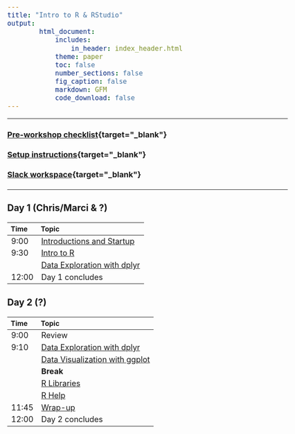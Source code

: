 ```yaml
---
title: "Intro to R & RStudio"
output:
        html_document:
            includes:
                in_header: index_header.html
            theme: paper
            toc: false
            number_sections: false
            fig_caption: false
            markdown: GFM
            code_download: false
---
```


<style type="text/css">

body, td {
   font-size: 18px;
}
</style>

---

#### [Pre-workshop checklist](workshop_setup/preworkshop_checklist.html){target="_blank"}

#### [Setup instructions](workshop_setup/setup_instructions.html){target="_blank"}

#### [Slack workspace](https://umbioinfcoreworkshops.slack.com){target="_blank"}

---


### Day 1 (Chris/Marci & ?)
| Time | Topic |
| :---  | :----------------------------------------------------------- |
|  9:00 | [Introductions and Startup](workshop-intro.html) |
|  9:30 | [Intro to R](r-01-introduction.html)
|       | [Data Exploration with dplyr](r-02-exploration-dplyr.html) |
|  12:00 | Day 1 concludes |

### Day 2 (?)
| Time | Topic |
| :-----  | :------------------------------------ |
|  9:00 | Review |
|  9:10 | [Data Exploration with dplyr](r-02-exploration-dplyr.html) |
|       | [Data Visualization with ggplot](r-03-exploration-ggplot.html) |
|       | **Break** |
|       | [R Libraries](r-04-bioconductor.html)
|       | [R Help](r-05-help.html) |
| 11:45 | [Wrap-up](workshop-wrap-up.html) |
| 12:00 | Day 2 concludes |
